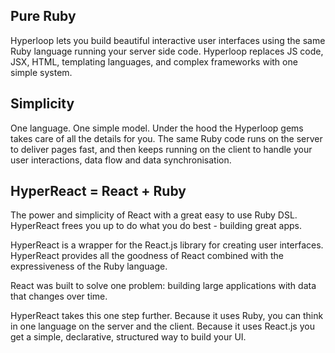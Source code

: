 ## Pure Ruby
Hyperloop lets you build beautiful interactive user interfaces using the same Ruby language running your server side code. Hyperloop replaces JS code, JSX, HTML, templating languages, and complex frameworks with one simple system.

## Simplicity
One language. One simple model. Under the hood the Hyperloop gems takes care of all the details for you. The same Ruby code runs on the server to deliver pages fast, and then keeps running on the client to handle your user interactions, data flow and data synchronisation.

## HyperReact = React + Ruby
The power and simplicity of React with a great easy to use Ruby DSL. HyperReact frees you up to do what you do best - building great apps.

HyperReact is a wrapper for the React.js library for creating user interfaces.  HyperReact provides all the goodness of React combined with the expressiveness of the Ruby language.   

React was built to solve one problem: building large applications with data that changes over time.

HyperReact takes this one step further.  Because it uses Ruby, you can think in one language on the server and the client.  Because it uses React.js you get a simple, declarative, structured way to build your UI.
